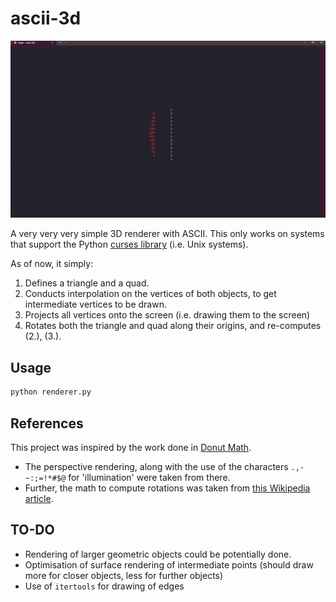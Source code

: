 # ascii-3d
![Demo](docs/ascii_3d_demo_color.gif)

A very very very simple 3D renderer with ASCII. This only works on systems that support the Python [curses library](https://docs.python.org/3/library/curses.html#module-curses) (i.e. Unix systems).

As of now, it simply:
1. Defines a triangle and a quad.
2. Conducts interpolation on the vertices of both objects, to get intermediate vertices to be drawn.
3. Projects all vertices onto the screen (i.e. drawing them to the screen)
4. Rotates both the triangle and quad along their origins, and re-computes (2.), (3.).

## Usage
```bash
python renderer.py
```

## References
This project was inspired by the work done in [Donut Math](https://www.a1k0n.net/2011/07/20/donut-math.html).
- The perspective rendering, along with the use of the characters `.,-~:;=!*#$@` for 'illumination' were taken from there.
- Further, the math to compute rotations was taken from [this Wikipedia article](https://en.wikipedia.org/wiki/Rotation_matrix#General_rotations).

## TO-DO
- Rendering of larger geometric objects could be potentially done.
- Optimisation of surface rendering of intermediate points (should draw more for closer objects, less for further objects)
- Use of `itertools` for drawing of edges
